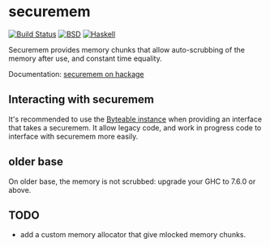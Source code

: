 securemem
=========

[![Build Status](https://travis-ci.org/vincenthz/hs-securemem.png?branch=master)](https://travis-ci.org/vincenthz/hs-securemem)
[![BSD](http://b.repl.ca/v1/license-BSD-blue.png)](http://en.wikipedia.org/wiki/BSD_licenses)
[![Haskell](http://b.repl.ca/v1/language-haskell-lightgrey.png)](http://haskell.org)

Securemem provides memory chunks that allow auto-scrubbing of the memory after use,
and constant time equality.

Documentation: [securemem on hackage](http://hackage.haskell.org/package/securemem)

Interacting with securemem
--------------------------

It's recommended to use the [Byteable instance](http://hackage.haskell.org/package/byteable)
when providing an interface that takes a securemem. It allow legacy code, and work in progress
code to interface with securemem more easily.

older base
----------

On older base, the memory is not scrubbed: upgrade your GHC to 7.6.0 or above.

TODO
----

* add a custom memory allocator that give mlocked memory chunks.
